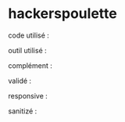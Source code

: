 # hackerspoulette

code utilisé :

outil utilisé :

complément :

validé :

responsive :

sanitizé :
